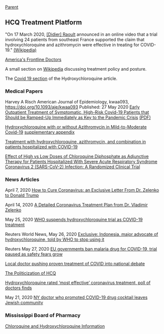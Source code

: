 [Parent](#pages/blog/cv19/index)

## HCQ Treatment Platform

"On 17 March 2020, 
[[Didier] Raoult](https://en.wikipedia.org/wiki/Didier_Raoult) 
announced in an online video that a trial involving 24 patients from southeast 
France supported the claim that hydroxychloroquine and azithromycin were 
effective in treating for COVID-19." [(Wikipedia)](https://en.wikipedia.org/wiki/Didier_Raoult#COVID-19)

[America's Frontline Doctors](#pages/blog/cv19/frontline)

A small section on
[Wikipedia](https://en.wikipedia.org/wiki/COVID-19_drug_development#Chloroquine_and_hydroxychloroquine)
discussing treatment policy and posture.

The [Covid 19 section](https://en.wikipedia.org/wiki/Hydroxychloroquine#COVID-19) of the Hydroxychloroquine article.

### Medical Papers


Harvey A Risch
American Journal of Epidemiology, kwaa093, https://doi.org/10.1093/aje/kwaa093
Published: 27 May 2020
[Early Outpatient Treatment of Symptomatic, High-Risk Covid-19 Patients that Should be Ramped-Up Immediately as Key to the Pandemic Crisis](https://academic.oup.com/aje/article/doi/10.1093/aje/kwaa093/5847586) [(PDF)](https://academic.oup.com/aje/article-pdf/doi/10.1093/aje/kwaa093/33381404/kwaa093.pdf)



[Hydroxychloroquine with or without Azithromycin in Mild-to-Moderate Covid-19](https://www.nejm.org/doi/full/10.1056/NEJMoa2019014) [supplementary appendix](nejmoa2019014_appendix.pdf)


[Treatment with hydroxychloroquine, azithromycin, and combination in patients hospitalized with COVID-19](https://www.ncbi.nlm.nih.gov/pmc/articles/PMC7330574/)

[Effect of High vs Low Doses of Chloroquine Diphosphate as Adjunctive Therapy for Patients Hospitalized With Severe Acute Respiratory Syndrome Coronavirus 2 (SARS-CoV-2) Infection: A Randomized Clinical Trial](https://jamanetwork.com/journals/jamanetworkopen/fullarticle/2765499)


### News Articles

April 7, 2020
[How to Cure Coronavirus: an Exclusive Letter From Dr. Zelenko to Donald Trump](https://internetprotocol.co/hype-news/2020/04/07/how-to-cure-coronavirus-an-exclusive-letter-to-donald-trump/)

April 14, 2020
[A Detailed Coronavirus Treatment Plan from Dr. Vladimir Zelenko](https://internetprotocol.co/hype-news/2020/04/14/a-detailed-coronavirus-treatment-plan-from-dr-zelenko/)

May 25, 2020
[WHO suspends hydroxychloroquine trial as COVID-19 treatment](https://medicalxpress.com/news/2020-05-trial-hydroxychloroquine-covid-treatment.html)

Reuters World News, May 26, 2020
[Exclusive: Indonesia, major advocate of hydroxychloroquine, told by WHO to stop using it](https://www.reuters.com/article/us-health-coronavirus-indonesia-chloroqu/exclusive-indonesia-major-advocate-of-hydroxychloroquine-told-by-who-to-stop-using-it-idUSKBN23227L)

Reuters May 27, 2020
[EU governments ban malaria drug for COVID-19, trial paused as safety fears grow](https://www.reuters.com/article/health-coronavirus-hydroxychloroquine-fr/eu-governments-ban-malaria-drug-for-covid-19-trial-paused-as-safety-fears-grow-idUSKBN2340A6)

[Local doctor pushing proven treatment of COVID into national debate](https://www.thedesertreview.com/opinion/letters_to_editor/local-doctor-pushing-proven-treatment-of-covid-into-national-debate/article_ca59497a-c539-11ea-8943-4f707d6ebc1a.html)


[The Politicization of HCQ](https://thegoldopinion.com/blog-1/f/the-politicization-of-hcq)


[Hydroxychloroquine rated ‘most effective’ coronavirus treatment, poll of doctors finds](https://nypost.com/2020/04/02/hydroxychloroquine-most-effective-coronavirus-treatment-poll/)

May 21, 2020
[NY doctor who promoted COVID-19 drug cocktail leaves Jewish community](https://nypost.com/2020/05/21/doctor-who-promoted-covid-cocktail-leaves-jewish-community/)



### Mississippi Board of Pharmacy

[Chloroquine and Hydroxychloroquine Information](https://www.mbp.ms.gov/Pages/Chloroquine-and-Hydroxychloroquine-Information.aspx)
